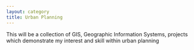 ```yaml
---
layout: category
title: Urban Planning
---
```


<p class="message"> This will be a collection of GIS, Geographic Information Systems, projects which demonstrate my interest and skill within urban planning </p>
